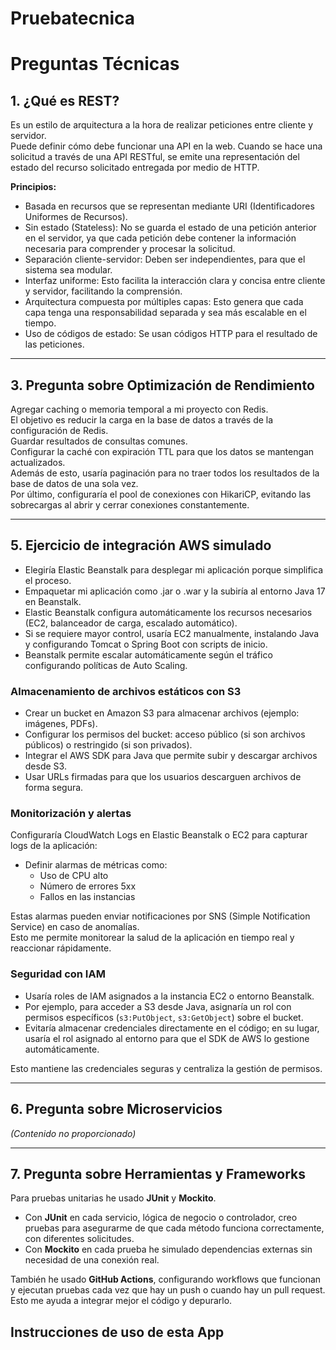 # Pruebatecnica

# Preguntas Técnicas

## 1. ¿Qué es REST?

Es un estilo de arquitectura a la hora de realizar peticiones entre cliente y servidor.  
Puede definir cómo debe funcionar una API en la web. Cuando se hace una solicitud a través de una API RESTful, se emite una representación del estado del recurso solicitado entregada por medio de HTTP.

**Principios:**

- Basada en recursos que se representan mediante URI (Identificadores Uniformes de Recursos).
- Sin estado (Stateless): No se guarda el estado de una petición anterior en el servidor, ya que cada petición debe contener la información necesaria para comprender y procesar la solicitud.
- Separación cliente-servidor: Deben ser independientes, para que el sistema sea modular.
- Interfaz uniforme: Esto facilita la interacción clara y concisa entre cliente y servidor, facilitando la comprensión.
- Arquitectura compuesta por múltiples capas: Esto genera que cada capa tenga una responsabilidad separada y sea más escalable en el tiempo.
- Uso de códigos de estado: Se usan códigos HTTP para el resultado de las peticiones.

---

## 3. Pregunta sobre Optimización de Rendimiento

Agregar caching o memoria temporal a mi proyecto con Redis.  
El objetivo es reducir la carga en la base de datos a través de la configuración de Redis.  
Guardar resultados de consultas comunes.  
Configurar la caché con expiración TTL para que los datos se mantengan actualizados.  
Además de esto, usaría paginación para no traer todos los resultados de la base de datos de una sola vez.  
Por último, configuraría el pool de conexiones con HikariCP, evitando las sobrecargas al abrir y cerrar conexiones constantemente.

---

## 5. Ejercicio de integración AWS simulado

- Elegiría Elastic Beanstalk para desplegar mi aplicación porque simplifica el proceso.
- Empaquetar mi aplicación como .jar o .war y la subiría al entorno Java 17 en Beanstalk.
- Elastic Beanstalk configura automáticamente los recursos necesarios (EC2, balanceador de carga, escalado automático).
- Si se requiere mayor control, usaría EC2 manualmente, instalando Java y configurando Tomcat o Spring Boot con scripts de inicio.
- Beanstalk permite escalar automáticamente según el tráfico configurando políticas de Auto Scaling.

### Almacenamiento de archivos estáticos con S3

- Crear un bucket en Amazon S3 para almacenar archivos (ejemplo: imágenes, PDFs).
- Configurar los permisos del bucket: acceso público (si son archivos públicos) o restringido (si son privados).
- Integrar el AWS SDK para Java que permite subir y descargar archivos desde S3.
- Usar URLs firmadas para que los usuarios descarguen archivos de forma segura.

### Monitorización y alertas

Configuraría CloudWatch Logs en Elastic Beanstalk o EC2 para capturar logs de la aplicación:

- Definir alarmas de métricas como:
    - Uso de CPU alto
    - Número de errores 5xx
    - Fallos en las instancias

Estas alarmas pueden enviar notificaciones por SNS (Simple Notification Service) en caso de anomalías.  
Esto me permite monitorear la salud de la aplicación en tiempo real y reaccionar rápidamente.

### Seguridad con IAM

- Usaría roles de IAM asignados a la instancia EC2 o entorno Beanstalk.
- Por ejemplo, para acceder a S3 desde Java, asignaría un rol con permisos específicos (`s3:PutObject`, `s3:GetObject`) sobre el bucket.
- Evitaría almacenar credenciales directamente en el código; en su lugar, usaría el rol asignado al entorno para que el SDK de AWS lo gestione automáticamente.

Esto mantiene las credenciales seguras y centraliza la gestión de permisos.

---

## 6. Pregunta sobre Microservicios

*(Contenido no proporcionado)*

---

## 7. Pregunta sobre Herramientas y Frameworks

Para pruebas unitarias he usado **JUnit** y **Mockito**.

- Con **JUnit** en cada servicio, lógica de negocio o controlador, creo pruebas para asegurarme de que cada método funciona correctamente, con diferentes solicitudes.
- Con **Mockito** en cada prueba he simulado dependencias externas sin necesidad de una conexión real.

También he usado **GitHub Actions**, configurando workflows que funcionan y ejecutan pruebas cada vez que hay un push o cuando hay un pull request.  
Esto me ayuda a integrar mejor el código y depurarlo.

## Instrucciones de uso de esta App
